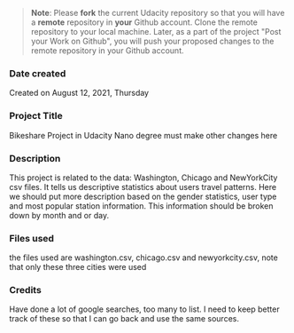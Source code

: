 >**Note**: Please **fork** the current Udacity repository so that you will have a **remote** repository in **your** Github account. Clone the remote repository to your local machine. Later, as a part of the project "Post your Work on Github", you will push your proposed changes to the remote repository in your Github account.

### Date created
Created on August 12, 2021, Thursday

### Project Title
Bikeshare Project in Udacity Nano degree must make other changes here

### Description
This project is related to the data: Washington, Chicago and NewYorkCity csv files. It tells us descriptive statistics about users travel patterns.  Here we should put more description based on the gender statistics, user type and most popular station information.  This information should be broken down by month and or day.  

### Files used
the files used are washington.csv, chicago.csv and newyorkcity.csv, note that only these three cities were used

### Credits
Have done a lot of google searches, too many to list.   I need to keep better track of these so that I can go back and use the same sources.  
